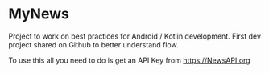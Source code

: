 # MyNews
Project to work on best practices for Android / Kotlin development. First dev project shared on Github to better understand flow.

To use this all you need to do is get an API Key from https://NewsAPI.org
